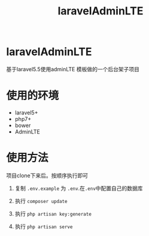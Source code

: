 
<h1 align="center">laravelAdminLTE</h1>
<div align=center>
  <a href="https://github.com/myLeoScott/laravelAdminLTE"><img alt="" src="https://img.shields.io/badge/laravel-5.*-brightgreen.svg?style=flat-square" style="max-width:100%;"></a>
<a href="https://github.com/myLeoScott/laravelAdminLTE"><img alt="" src="https://img.shields.io/github/forks/myLeoScott/laravelAdminLTE.svg" style="max-width:100%;"></a>
<a href="https://github.com/myLeoScott/laravelAdminLTE"><img alt="" src="https://img.shields.io/github/stars/myLeoScott/laravelAdminLTE.svg" style="max-width:100%;"></a>
</div>

# laravelAdminLTE

基于laravel5.5使用adminLTE 模板做的一个后台架子项目

# 使用的环境

+ laravel5+
+ php7+
+ bower
+ AdminLTE

# 使用方法

项目clone下来后。按顺序执行即可

1. 复制 `.env.example` 为 `.env`.在`.env`中配置自己的数据库

2. 执行 `composer update`

3. 执行 `php artisan key:generate`

4. 执行 `php artisan serve`


